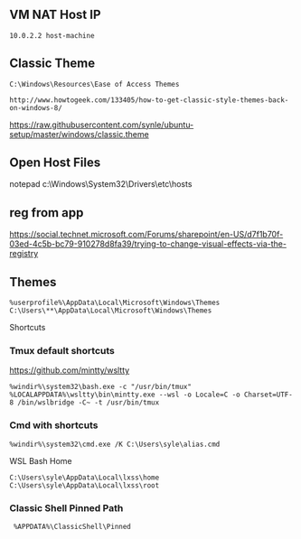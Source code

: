 ## VM NAT Host IP
`10.0.2.2 host-machine`

## Classic Theme
`C:\Windows\Resources\Ease of Access Themes`

`http://www.howtogeek.com/133405/how-to-get-classic-style-themes-back-on-windows-8/`

https://raw.githubusercontent.com/synle/ubuntu-setup/master/windows/classic.theme

## Open Host Files
notepad c:\Windows\System32\Drivers\etc\hosts


## reg from app
https://social.technet.microsoft.com/Forums/sharepoint/en-US/d7f1b70f-03ed-4c5b-bc79-910278d8fa39/trying-to-change-visual-effects-via-the-registry



## Themes
`%userprofile%\AppData\Local\Microsoft\Windows\Themes`
`C:\Users\**\AppData\Local\Microsoft\Windows\Themes`

Shortcuts
### Tmux default shortcuts
https://github.com/mintty/wsltty
```
%windir%\system32\bash.exe -c "/usr/bin/tmux"
%LOCALAPPDATA%\wsltty\bin\mintty.exe --wsl -o Locale=C -o Charset=UTF-8 /bin/wslbridge -C~ -t /usr/bin/tmux
```

### Cmd with shortcuts
```%windir%\system32\cmd.exe /K C:\Users\syle\alias.cmd```



WSL Bash Home
```
C:\Users\syle\AppData\Local\lxss\home
C:\Users\syle\AppData\Local\lxss\root
```



### Classic Shell Pinned Path
```
 %APPDATA%\ClassicShell\Pinned
```
